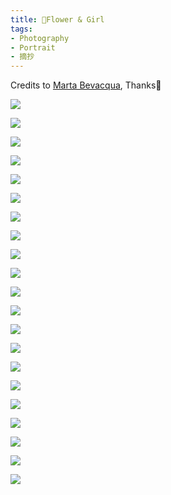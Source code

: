 ```yaml
---
title: 🌸Flower & Girl
tags:
- Photography
- Portrait
- 摘抄
---
```


Credits to [Marta Bevacqua](https://www.martabevacquaphotography.com/), 
Thanks🌸

![](Photography/Portrait/attachments/14.jpg)

![](Photography/Portrait/attachments/15.jpg)

![](Photography/Portrait/attachments/16.jpg)

![](Photography/Portrait/attachments/17.jpg)

![](Photography/Portrait/attachments/18.jpg)

![](Photography/Portrait/attachments/19.jpg)

![](Photography/Portrait/attachments/20.jpg)

![](Photography/Portrait/attachments/21.jpg)

![](Photography/Portrait/attachments/22.jpg)

![](Photography/Portrait/attachments/content%20(1).jpg)

![](Photography/Portrait/attachments/content%20(2).jpg)

![](Photography/Portrait/attachments/content%20(3).jpg)

![](Photography/Portrait/attachments/content%20(4).jpg)

![](Photography/Portrait/attachments/content%20(5).jpg)

![](Photography/Portrait/attachments/content%20(6).jpg)

![](Photography/Portrait/attachments/content%20(7).jpg)

![](Photography/Portrait/attachments/content%20(8).jpg)

![](Photography/Portrait/attachments/content%20(9).jpg)

![](Photography/Portrait/attachments/content%20(11).jpg)

![](Photography/Portrait/attachments/content%20(12).jpg)

![](Photography/Portrait/attachments/content.jpg)

